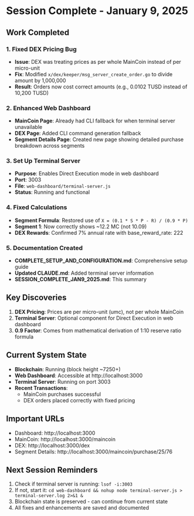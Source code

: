 # Session Complete - January 9, 2025

## Work Completed

### 1. Fixed DEX Pricing Bug
- **Issue**: DEX was treating prices as per whole MainCoin instead of per micro-unit
- **Fix**: Modified `x/dex/keeper/msg_server_create_order.go` to divide amount by 1,000,000
- **Result**: Orders now cost correct amounts (e.g., 0.0102 TUSD instead of 10,200 TUSD)

### 2. Enhanced Web Dashboard
- **MainCoin Page**: Already had CLI fallback for when terminal server unavailable
- **DEX Page**: Added CLI command generation fallback
- **Segment Details Page**: Created new page showing detailed purchase breakdown across segments

### 3. Set Up Terminal Server
- **Purpose**: Enables Direct Execution mode in web dashboard
- **Port**: 3003
- **File**: `web-dashboard/terminal-server.js`
- **Status**: Running and functional

### 4. Fixed Calculations
- **Segment Formula**: Restored use of `X = (0.1 * S * P - R) / (0.9 * P)`
- **Segment 1**: Now correctly shows ~12.2 MC (not 10.09)
- **DEX Rewards**: Confirmed 7% annual rate with base_reward_rate: 222

### 5. Documentation Created
- **COMPLETE_SETUP_AND_CONFIGURATION.md**: Comprehensive setup guide
- **Updated CLAUDE.md**: Added terminal server information
- **SESSION_COMPLETE_JAN9_2025.md**: This summary

## Key Discoveries

1. **DEX Pricing**: Prices are per micro-unit (umc), not per whole MainCoin
2. **Terminal Server**: Optional component for Direct Execution in web dashboard
3. **0.9 Factor**: Comes from mathematical derivation of 1:10 reserve ratio formula

## Current System State

- **Blockchain**: Running (block height ~7250+)
- **Web Dashboard**: Accessible at http://localhost:3000
- **Terminal Server**: Running on port 3003
- **Recent Transactions**:
  - MainCoin purchases successful
  - DEX orders placed correctly with fixed pricing

## Important URLs

- Dashboard: http://localhost:3000
- MainCoin: http://localhost:3000/maincoin
- DEX: http://localhost:3000/dex
- Segment Details: http://localhost:3000/maincoin/purchase/25/76

## Next Session Reminders

1. Check if terminal server is running: `lsof -i:3003`
2. If not, start it: `cd web-dashboard && nohup node terminal-server.js > terminal-server.log 2>&1 &`
3. Blockchain state is preserved - can continue from current state
4. All fixes and enhancements are saved and documented